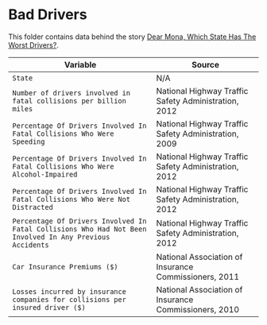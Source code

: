 # Bad Drivers

This folder contains data behind the story [Dear Mona, Which State Has The Worst Drivers?](http://fivethirtyeight.com/datalab/which-state-has-the-worst-drivers/).

Variable | Source
---|---------
`State` | N/A
`Number of drivers involved in fatal collisions per billion miles` | National Highway Traffic Safety Administration, 2012
`Percentage Of Drivers Involved In Fatal Collisions Who Were Speeding` | National Highway Traffic Safety Administration, 2009
`Percentage Of Drivers Involved In Fatal Collisions Who Were Alcohol-Impaired` | National Highway Traffic Safety Administration, 2012
`Percentage Of Drivers Involved In Fatal Collisions Who Were Not Distracted`	 | National Highway Traffic Safety Administration, 2012
`Percentage Of Drivers Involved In Fatal Collisions Who Had Not Been Involved In Any Previous Accidents` | National Highway Traffic Safety Administration, 2012
`Car Insurance Premiums ($)` | National Association of Insurance Commissioners, 2011
`Losses incurred by insurance companies for collisions per insured driver ($)` | National Association of Insurance Commissioners, 2010

